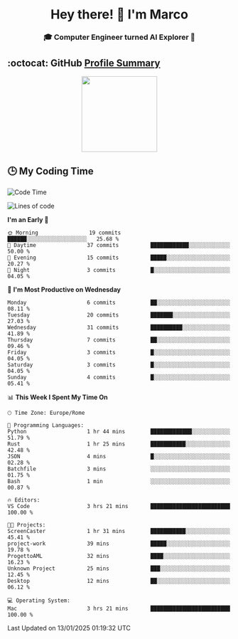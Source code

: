 <h1 align="center">Hey there! 👋 I'm Marco</h1> <h3 align="center">🎓 Computer Engineer turned AI Explorer 🌌</h3>

## :octocat: GitHub <a href="https://github.com/vn7n24fzkq/github-profile-summary-cards">Profile Summary</a>

<p align="center">
   <img style="height:170px;display:inline-block" src="http://github-profile-summary-cards.vercel.app/api/cards/profile-details?username=MarcoDelCore&theme=github_dark" />
</p>

## :clock3: My Coding Time 

<!--START_SECTION:waka-->
![Code Time](http://img.shields.io/badge/Code%20Time-44%20hrs%2023%20mins-blue)

![Lines of code](https://img.shields.io/badge/From%20Hello%20World%20I%27ve%20Written-133.0%20thousand%20lines%20of%20code-blue)

**I'm an Early 🐤** 

```text
🌞 Morning                19 commits          ██████░░░░░░░░░░░░░░░░░░░   25.68 % 
🌆 Daytime                37 commits          ████████████░░░░░░░░░░░░░   50.00 % 
🌃 Evening                15 commits          █████░░░░░░░░░░░░░░░░░░░░   20.27 % 
🌙 Night                  3 commits           █░░░░░░░░░░░░░░░░░░░░░░░░   04.05 % 
```
📅 **I'm Most Productive on Wednesday** 

```text
Monday                   6 commits           ██░░░░░░░░░░░░░░░░░░░░░░░   08.11 % 
Tuesday                  20 commits          ███████░░░░░░░░░░░░░░░░░░   27.03 % 
Wednesday                31 commits          ██████████░░░░░░░░░░░░░░░   41.89 % 
Thursday                 7 commits           ██░░░░░░░░░░░░░░░░░░░░░░░   09.46 % 
Friday                   3 commits           █░░░░░░░░░░░░░░░░░░░░░░░░   04.05 % 
Saturday                 3 commits           █░░░░░░░░░░░░░░░░░░░░░░░░   04.05 % 
Sunday                   4 commits           █░░░░░░░░░░░░░░░░░░░░░░░░   05.41 % 
```


📊 **This Week I Spent My Time On** 

```text
🕑︎ Time Zone: Europe/Rome

💬 Programming Languages: 
Python                   1 hr 44 mins        █████████████░░░░░░░░░░░░   51.79 % 
Rust                     1 hr 25 mins        ███████████░░░░░░░░░░░░░░   42.48 % 
JSON                     4 mins              █░░░░░░░░░░░░░░░░░░░░░░░░   02.28 % 
Batchfile                3 mins              ░░░░░░░░░░░░░░░░░░░░░░░░░   01.75 % 
Bash                     1 min               ░░░░░░░░░░░░░░░░░░░░░░░░░   00.87 % 

🔥 Editors: 
VS Code                  3 hrs 21 mins       █████████████████████████   100.00 % 

🐱‍💻 Projects: 
ScreenCaster             1 hr 31 mins        ███████████░░░░░░░░░░░░░░   45.41 % 
project-work             39 mins             █████░░░░░░░░░░░░░░░░░░░░   19.78 % 
ProgettoAML              32 mins             ████░░░░░░░░░░░░░░░░░░░░░   16.23 % 
Unknown Project          25 mins             ███░░░░░░░░░░░░░░░░░░░░░░   12.45 % 
Desktop                  12 mins             ██░░░░░░░░░░░░░░░░░░░░░░░   06.12 % 

💻 Operating System: 
Mac                      3 hrs 21 mins       █████████████████████████   100.00 % 
```


 Last Updated on 13/01/2025 01:19:32 UTC
<!--END_SECTION:waka-->
